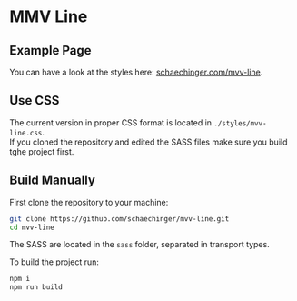 # MMV Line

## Example Page

You can have a look at the styles here: [schaechinger.com/mvv-line](https://www.schaechinger.com/mvv-line).


## Use CSS

The current version in proper CSS format is located in `./styles/mvv-line.css`. \
If you cloned the repository and edited the SASS files make sure you build tghe project first.


## Build Manually

First clone the repository to your machine:

```sh
git clone https://github.com/schaechinger/mvv-line.git
cd mvv-line
```

The SASS are located in the `sass` folder, separated in transport types.

To build the project run:

```sh
npm i
npm run build
```

